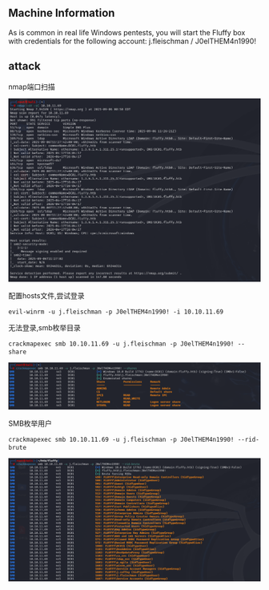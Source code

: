## Machine Information
As is common in real life Windows pentests, you will start the Fluffy box with credentials for the following account: j.fleischman / J0elTHEM4n1990!
## attack
nmap端口扫描

![](attachments/Pasted%20image%2020250906125355.png)

配置hosts文件,尝试登录

```SHELL
evil-winrm -u j.fleischman -p J0elTHEM4n1990! -i 10.10.11.69
```

无法登录,smb枚举目录
```SHELL
crackmapexec smb 10.10.11.69 -u j.fleischman -p J0elTHEM4n1990! --share
```
![](attachments/Pasted%20image%2020250906130655.png)

SMB枚举用户

```SHELL
crackmapexec smb 10.10.11.69 -u j.fleischman -p J0elTHEM4n1990! --rid-brute
```

![](attachments/Pasted%20image%2020250906131052.png)

